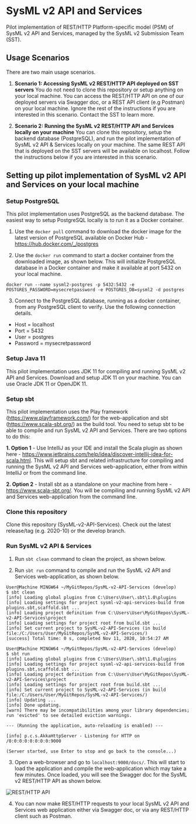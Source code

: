 # SysML v2 API and Services
Pilot implementation of REST/HTTP Platform-specific model (PSM) of SysML v2 API and Services, managed by the SysML v2 Submission Team (SST).

## Usage Scenarios
There are two main usage scenarios. 

1. **Scenario 1: Accessing SysML v2 REST/HTTP API deployed on SST servers**
You do not need to clone this repository or setup anything on your local machine. You can access the REST/HTTP API on one of our deployed servers via Swagger doc, or a REST API client (e.g Postman) on your local machine. Ignore the rest of the instructions if you are interested in this scenario. Contact the SST to learn more.

2. **Scenario 2: Running the SysML v2 REST/HTTP API and Services locally on your machine**
You can clone this repository, setup the backend database (PostgreSQL), and run the pilot implementation of SysML v2 API & Services locally on your machine. The same REST API that is deployed on the SST servers will be available on localhost. Follow the instructions below if you are interested in this scenario.

## Setting up pilot implementation of SysML v2 API and Services on your local machine

### Setup PostgreSQL
This pilot implementation uses PostgreSQL as the backend database. The easiest way to setup PostgreSQL locally is to run it as a Docker container.

1. Use the `docker pull` command to download the docker image for the latest version of PostgreSQL available on Docker Hub - https://hub.docker.com/_/postgres

2. Use the `docker run` command to start a docker container from the downloaded image, as shown below. This will initialize PostgreSQL database in a Docker container and make it available at port 5432 on your local machine.

```docker run --name sysml2-postgres -p 5432:5432 -e POSTGRES_PASSWORD=mysecretpassword -e POSTGRES_DB=sysml2 -d postgres```

3. Connect to the PostgreSQL database, running as a docker container, from any PostgreSQL client to verify. Use the following connection details. 
- Host = localhost
- Port = 5432
- User = postgres
- Password = mysecretpassword

### Setup Java 11
This pilot implementation uses JDK 11 for compiling and running SysML v2 API and Services. Download and setup JDK 11 on your machine. You can use Oracle JDK 11 or OpenJDK 11.

### Setup sbt
This pilot implementation uses the Play framework (https://www.playframework.com/) for the web-application and sbt (https://www.scala-sbt.org/) as the build tool. You need to setup sbt to be able to compile and run SysML v2 API and Services. There are two options to do this:

**1. Option 1** - Use IntelliJ as your IDE and install the Scala plugin as shown here - https://www.jetbrains.com/help/idea/discover-intellij-idea-for-scala.html. This will setup sbt and related infrastructure for compiling and running the SysML v2 API and Services web-application, either from within IntelliJ or from the command line.

**2. Option 2** - Install sbt as a standalone on your machine from here - https://www.scala-sbt.org/. You will be compiling and running SysML v2 API and Services web-application from the command line.

### Clone this repository
Clone this repository (SysML-v2-API-Services). Check out the latest release/tag (e.g. 2020-10) or the develop branch.

### Run SysML v2 API & Services
1. Run `sbt clean` command to clean the project, as shown below.

2. Run `sbt run` command to compile and run the SysML v2 API and Services web-application, as shown below.

```
User@Machine MINGW64 ~/MyGitRepos/SysML-v2-API-Services (develop)
$ sbt clean
[info] Loading global plugins from C:\Users\User\.sbt\1.0\plugins
[info] Loading settings for project sysml-v2-api-services-build from plugins.sbt,scaffold.sbt ...
[info] Loading project definition from C:\Users\User\MyGitRepos\SysML-v2-API-Services\project
[info] Loading settings for project root from build.sbt ...
[info] Set current project to SysML-v2-API-Services (in build file:/C:/Users/User/MyGitRepos/SysML-v2-API-Services/)
[success] Total time: 0 s, completed Nov 11, 2020, 10:54:27 AM

User@Machine MINGW64 ~/MyGitRepos/SysML-v2-API-Services (develop)
$ sbt run
[info] Loading global plugins from C:\Users\User\.sbt\1.0\plugins
[info] Loading settings for project sysml-v2-api-services-build from plugins.sbt,scaffold.sbt ...
[info] Loading project definition from C:\Users\User\MyGitRepos\SysML-v2-API-Services\project
[info] Loading settings for project root from build.sbt ...
[info] Set current project to SysML-v2-API-Services (in build file:/C:/Users/User/MyGitRepos/SysML-v2-API-Services/)
[info] Updating ...
[info] Done updating.
[warn] There may be incompatibilities among your library dependencies; run 'evicted' to see detailed eviction warnings.

--- (Running the application, auto-reloading is enabled) ---

[info] p.c.s.AkkaHttpServer - Listening for HTTP on /0:0:0:0:0:0:0:0:9000

(Server started, use Enter to stop and go back to the console...)
```

3. Open a web-browser and go to `localhost:9000/docs/`. This will start to load the application and compile the web-application which may take a few minutes. Once loaded, you will see the Swagger doc for the SysML v2 REST/HTTP API as shown below.

![REST/HTTP API](https://gist.githubusercontent.com/manasbajaj/0635b32fcf42a75eeca79744af953732/raw/0f73c2f3c8464bc36cb9341516bf9bdfb2342163/SysML-v2-REST-HTTP-API-Swagger-Doc.png)

4. You can now make REST/HTTP requests to your local SysML v2 API and Services web application either via Swagger doc, or via any REST/HTTP client such as Postman.
